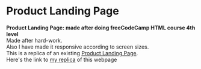 # Product Landing Page
**Product Landing Page: made after doing freeCodeCamp HTML course 4th level** <br/>
Made after hard-work. <br/>
Also I have made it responsive according to screen sizes. <br/>
This is a replica of an existing [Product Landing Page](https://product-landing-page.freecodecamp.rocks/). <br/>
Here's the link to [my replica](http://kb0207.github.io/) of this webpage
